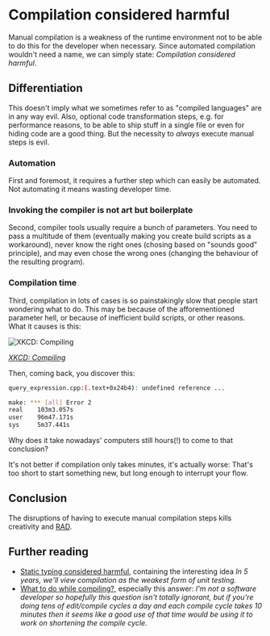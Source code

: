 # Compilation considered harmful

Manual compilation is a weakness of the runtime environment not to be able to do this for the developer when necessary. Since automated compilation wouldn't need a name, we can simply state: *Compilation considered harmful*.

## Differentiation

This doesn't imply what we sometimes refer to as "compiled languages" are in any way evil. Also, optional code transformation steps, e.g. for performance reasons, to be able to ship stuff in a single file or even for hiding code are a good thing. But the necessity to *always* execute manual steps is evil.

### Automation

First and foremost, it requires a further step which can easily be automated. Not automating it means wasting developer time.

### Invoking the compiler is not art but boilerplate

Second, compiler tools usually require a bunch of parameters. You need to pass a multitude of them (eventually making you create build scripts as a workaround), never know the right ones (chosing based on "sounds good" principle), and may even chose the wrong ones (changing the behaviour of the resulting program).

### Compilation time

Third, compilation in lots of cases is so painstakingly slow that people start wondering what to do. This may be because of the afforementioned parameter hell, or because of inefficient build scripts, or other reasons. What it causes is this:

![XKCD: Compiling](http://imgs.xkcd.com/comics/compiling.png)

*[XKCD: Compiling](http://xkcd.com/303/)*

Then, coming back, you discover this:

```sh
query_expression.cpp:(.text+0x24b4): undefined reference ...

make: *** [all] Error 2
real    103m3.057s
user    96m47.171s
sys     5m37.441s
```

Why does it take nowadays' computers still hours(!) to come to that conclusion?

It's not better if compilation only takes minutes, it's actually worse: That's too short to start something new, but long enough to interrupt your flow.

## Conclusion

The disruptions of having to execute manual compilation steps kills creativity and [RAD](http://de.wikipedia.org/wiki/Rapid_Application_Development).

## Further reading

* [Static typing considered harmful](http://blog.jayfields.com/2008/02/static-typing-considered-harmful.html), containing the interesting idea *In 5 years, we'll view compilation as the weakest form of unit testing.*
* [What to do while compiling?](https://productivity.stackexchange.com/questions/970/what-to-do-while-compiling), especially this answer: *I'm not a software developer so hopefully this question isn't totally ignorant, but if you're doing tens of edit/compile cycles a day and each compile cycle takes 10 minutes then it seems like a good use of that time would be using it to work on shortening the compile cycle.*
